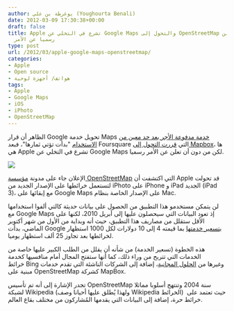 ```yaml
---
author: يوغرطة بن علي (Youghourta Benali)
date: 2012-03-09 17:30:38+00:00
draft: false
title: Apple تشرع في التخلي عن Google Maps والتحول إلى OpenStreetMap من دون أن تعلن
  رسميا عن الأمر
type: post
url: /2012/03/apple-google-maps-openstreetmap/
categories:
- Apple
- Open source
- هواتف/ أجهزة لوحية
tags:
- Apple
- Google Maps
- iOS
- iPhoto
- OpenStreetMap
---
```


الظاهر أن قرار Google تحويل خدمة Maps [خدمة مدفوعة الأجر بعد حد معين من الاستخدام](http://googlegeodevelopers.blogspot.com/2011/10/introduction-of-usage-limits-to-maps.html) "بدأت تؤتي ثمارها"، فبعد Foursquare التي [قررت التحول إلى Mapbox](../2012/03/foursquare-openstreetmap/)، ها هي Apple تشرع في التخلي عن Google Maps لكن من دون أن تعلن عن الأمر رسميا.




[![](https://www.it-scoop.com/wp-content/uploads/2012/03/openstreetmap.png)
](https://www.it-scoop.com/wp-content/uploads/2012/03/openstreetmap.png)




الإعلان جاء على مدونة [مؤسسة OpenStreetMap](http://blog.osmfoundation.org/2012/03/08/welcome-apple/) التي اكتشفت أن Apple قد تحولت لتستعمل خرائطها على الإصدار الجديد من iPhoto على iPhone و iPad الجديد (iPad 3)، مع إبقائها على Google Maps على الإصدار الخاصة بنظام Mac.




لن يتمكن مستخدمو هذا التطبيق من الحصول على بيانات حديثة كالتي ألفوا استخدامها مع Google Maps إذ تعود البيانات التي سيحصلون عليها إلى أبريل 2010، لكنها على الأقل ستقلل من مصاريف هذا التطبيق، حيث أنه وبداية من الأول من شهر أكتوبر الماضي، بدأت Google [بتسعير خدمتها](http://code.google.com/intl/en-US/apis/maps/faq.html#tos_pricing) بما قيمته 4 إلى 10 دولارات لكل 1000 استظهار لخرائطها بعد تجاوز 25 ألف استظهار يوميا.




هذه الخطوة (تسعير الخدمة) من شأنه أن يقلل من الطلب الكبير عليها خاصة من الخدمات التي تتربح من وراء ذلك، كما أنها ستفتح المجال أمام منافسيها كخدمة خرائط Bing وغيرها من [الحلول المجانية](http://www.fubra.com/blog/2011/11/24/google-maps-free-alternatives/)، إضافة إلى الشركات الناشئة التي تقدم خدمات مبنية على OpenStreetMap كشركة MapBox.




تجدر الإشارة إلى أنه تم تأسيس OpenStreetMap سنة 2004 وتنتهج أسلوبا مماثلا لشبكة Wikipedia (ولهذا يُطلق عليها أحيانا وصف Wikipedia الخرائط)  حيث تعتمد على خرائط حرة، إضافة إلى البيانات التي يقدمها المُشاركون من مختلف بقاع العالم.
